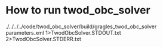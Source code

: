 # How to run twod_obc_solver
./../../../code/twod_obc_solver/build/gragles_twod_obc_solver parameters.xml 1>TwodObcSolver.STDOUT.txt 2>TwodObcSolver.STDERR.txt

